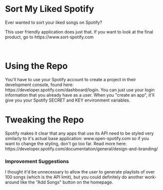 <h1>Sort My Liked Spotify</h1>
<p>
  Ever wanted to sort your liked songs on Spotify?
</p>
<p>
  This user friendly application does just that.  If you want to look at the final product, go to https://www.sort-spotify.com
</p>
</br>

<h1>Using the Repo</h1>
<p>
  You'll have to use your Spotify account to create a project in their development console, found here: https://developer.spotify.com/dashboard/login.  
  You can just use your login information that you already have as a user.  When you "create an app", it'll give you your Spotify SECRET and KEY environment variables.
</p>
<h1>Tweaking the Repo</h1>
<p>
  Spotify makes it clear that any apps that use its API need to be styled very similarly to it's actual base application: www.open-spotify.com so if you want to 
  change the styling, don't go too far.  Read more here: https://developer.spotify.com/documentation/general/design-and-branding/
</p>
<h3>
  Improvement Suggestions
</h3>
<p>
  I thought it'd be unnecessary to allow the user to generate playlists of over 100 songs (which is the API limit), but you could definitely do another work-around 
  like the "Add Songs" button on the homepage.
</p>
